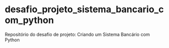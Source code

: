 # desafio_projeto_sistema_bancario_com_python
Repositório do desafio de projeto: Criando um Sistema Bancário com Python
